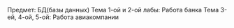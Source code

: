 Предмет: БД(базы данных)
Тема 1-ой и 2-ой лабы: Работа банка
Тема 3-ей, 4-ой, 5-ой: Работа авиакомпании